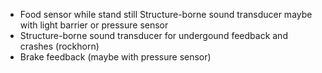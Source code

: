 - Food sensor while stand still Structure-borne sound transducer maybe with light barrier or pressure sensor
- Structure-borne sound transducer for undergound feedback and crashes (rockhorn)
- Brake feedback (maybe with pressure sensor)
